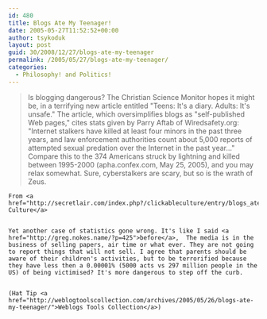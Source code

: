 ```yaml
---
id: 480
title: Blogs Ate My Teenager!
date: 2005-05-27T11:52:52+00:00
author: tsykoduk
layout: post
guid: 30/2008/12/27/blogs-ate-my-teenager
permalink: /2005/05/27/blogs-ate-my-teenager/
categories:
  - Philosophy! and Politics!
---
```

<blockquote>Is blogging dangerous? The Christian Science Monitor hopes it might be, in a terrifying new article entitled "Teens: It's a diary. Adults: It's unsafe." The article, which oversimplifies blogs as "self-published Web pages," cites stats given by Parry Aftab of Wiredsafety.org: "Internet stalkers have killed at least four minors in the past three years, and law enforcement authorities count about 5,000 reports of attempted sexual predation over the Internet in the past year..." Compare this to the 374 Americans struck by lightning and killed between 1995-2000 (apha.confex.com, May 25, 2005), and you may relax somewhat. Sure, cyberstalkers are scary, but so is the wrath of Zeus.</blockquote>

	From <a href="http://secretlair.com/index.php?/clickableculture/entry/blogs_ate_my_teenager/">Clickable Culture</a>


	Yet another case of statistics gone wrong. It's like I said <a href="http://greg.nokes.name/?p=425">before</a>,  The media is in the business of selling papers, air time or what ever. They are not going to report things that will not sell. I agree that parents should be aware of their children's activities, but to be terrorified because they have less then a 0.00001% (5000 acts vs 297 million people in the US) of being victimised? It's more dangerous to step off the curb.


	(Hat Tip <a href="http://weblogtoolscollection.com/archives/2005/05/26/blogs-ate-my-teenager/">Weblogs Tools Collection</a>)
